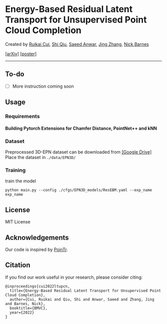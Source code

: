 # Energy-Based Residual Latent Transport for Unsupervised Point Cloud Completion

Created by [Ruikai Cui](https://ruikai.ink/), [Shi Qiu](https://shiqiu0419.github.io/), [Saeed Anwar](https://saeed-anwar.github.io/), [Jing Zhang](https://jingzhang617.github.io/), [Nick Barnes](http://users.cecs.anu.edu.au/~nmb/)

[[arXiv]](https://arxiv.org/abs/2211.06820) [[poster]](https://ruikai.ink/static/files/latent-transport-upcn.pdf)

---
## To-do
 + [ ] More instruction coming soon

## Usage
### Requirements

#### Building Pytorch Extensions for Chamfer Distance, PointNet++ and kNN

### Dataset
Preprocessed 3D-EPN dataset can be downloaded from [[Google Drive]](https://drive.google.com/file/d/1TxM8ZhaKEZWWSnakU2KGBLAO0pRnKDKo/view?usp=sharing)
Place the dataset in ```./data/EPN3D/```
### Training

train the model
```
python main.py --config ./cfgs/EPN3D_models/ResEBM.yaml --exp_name exp_name
```

## License
MIT License

## Acknowledgements

Our code is inspired by [PoinTr](https://github.com/yuxumin/PoinTr).

## Citation
If you find our work useful in your research, please consider citing:
```
@inproceedings{cui2022ltupcn,
  title={Energy-Based Residual Latent Transport for Unsupervised Point Cloud Completion},
  author={Cui, Ruikai and Qiu, Shi and Anwar, Saeed and Zhang, Jing and Barnes, Nick},
  booktitle={BMVC},
  year={2022}
}
```